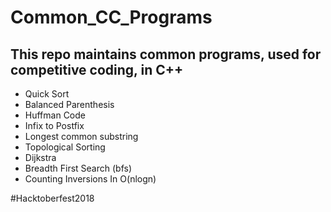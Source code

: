 # Common_CC_Programs

## This repo maintains common programs, used for competitive coding, in C++

- Quick Sort
- Balanced Parenthesis
- Huffman Code
- Infix to Postfix
- Longest common substring
- Topological Sorting
- Dijkstra
- Breadth First Search (bfs)
- Counting Inversions In O(nlogn)


#Hacktoberfest2018
